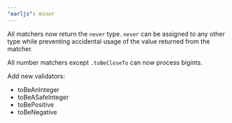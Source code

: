 ```yaml
---
"earljs": minor
---
```


All matchers now return the `never` type. `never` can be assigned to any other type while preventing accidental usage of the value returned from the matcher.

All number matchers except `.toBeCloseTo` can now process bigints.

Add new validators:

- toBeAnInteger
- toBeASafeInteger
- toBePositive
- toBeNegative
